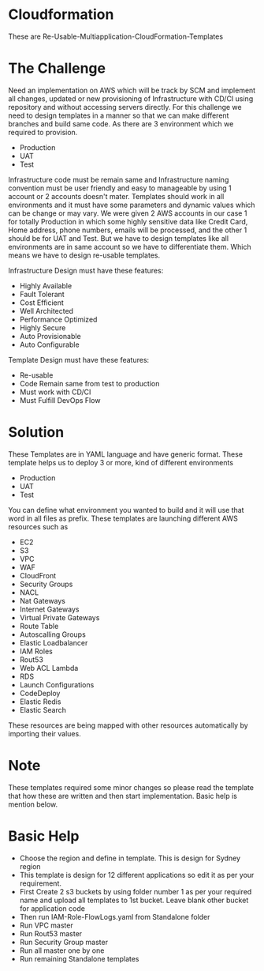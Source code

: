 # Cloudformation
These are Re-Usable-Multiapplication-CloudFormation-Templates


# The Challenge

Need an implementation on AWS which will be track by SCM and implement all changes, updated or new provisioning of Infrastructure with CD/CI using repository and without accessing servers directly. For this challenge we need to design templates in a manner so that we can make different branches and build same code. As there are 3 environment which we required to provision.
- Production
- UAT
- Test

Infrastructure code must be remain same and Infrastructure naming convention must be user friendly and easy to manageable by using 1 account or 2 accounts doesn't mater. Templates should work in all environments and it must have some parameters and dynamic values which can be change or may vary.
We were given 2 AWS accounts in our case 1 for totally Production in which some highly sensitive data like Credit Card, Home address, phone numbers, emails will be processed, and the other 1 should be for UAT and Test. But we have to design templates like all environments are in same account so we have to differentiate them.
Which means we have to design re-usable templates.

Infrastructure Design must have these features:

- Highly Available
- Fault Tolerant
- Cost Efficient
- Well Architected
- Performance Optimized
- Highly Secure
- Auto Provisionable
- Auto Configurable

Template Design must have these features:

- Re-usable
- Code Remain same from test to production
- Must work with CD/CI
- Must Fulfill DevOps Flow


# Solution

These Templates are in YAML language and have generic format. These template helps us to deploy 3 or more, kind of different environments
- Production
- UAT
- Test

You can define what environment you wanted to build and it will use that word in all files as prefix. These templates are launching different AWS resources such as
- EC2
- S3
- VPC
- WAF
- CloudFront
- Security Groups
- NACL
- Nat Gateways
- Internet Gateways
- Virtual Private Gateways
- Route Table
- Autoscalling Groups
- Elastic Loadbalancer
- IAM Roles
- Rout53
- Web ACL Lambda
- RDS
- Launch Configurations
- CodeDeploy
- Elastic Redis
- Elastic Search

These resources are being mapped with other resources automatically by importing their values.

# Note
These templates required some minor changes so please read the template that how these are written and then start implementation. Basic help is mention below.

# Basic Help
- Choose the region and define in template. This is design for Sydney region
- This template is design for 12 different applications so edit it as per your requirement. 
- First Create 2 s3 buckets by using folder number 1 as per your required name and upload all templates to 1st bucket. Leave blank other bucket for application code
- Then run IAM-Role-FlowLogs.yaml from Standalone folder
- Run VPC master
- Run Rout53 master
- Run Security Group master
- Run all master one by one
- Run remaining Standalone templates
